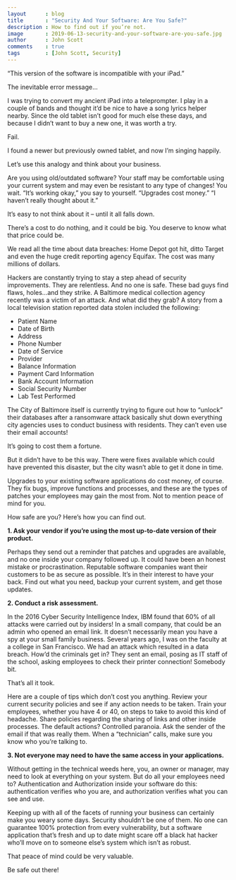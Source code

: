 ```yaml
---
layout      : blog
title       : "Security And Your Software: Are You Safe?"
description : How to find out if you’re not.
image       : 2019-06-13-security-and-your-software-are-you-safe.jpg
author      : John Scott
comments    : true
tags        : [John Scott, Security]
---
```


“This version of the software is incompatible with your iPad.”

The inevitable error message…

I was trying to convert my ancient iPad into a teleprompter. I play in a couple of bands and thought it’d be nice to have a song lyrics helper nearby. Since the old tablet isn’t good for much else these days, and because I didn’t want to buy a new one, it was worth a try.

Fail.

I found a newer but previously owned tablet, and now I’m singing happily.

Let’s use this analogy and think about your business.

Are you using old/outdated software? Your staff may be comfortable using your current system and may even be resistant to any type of changes! You wait. “It’s working okay,” you say to yourself. “Upgrades cost money.” “I haven’t really thought about it.”

It’s easy to not think about it – until it all falls down.

There’s a cost to do nothing, and it could be big.  You deserve to know what that price could be.

We read all the time about data breaches: Home Depot got hit, ditto Target and even the huge credit reporting agency Equifax. The cost was many millions of dollars.

Hackers are constantly trying to stay a step ahead of security improvements. They are relentless. And no one is safe. These bad guys find flaws, holes…and they strike. A Baltimore medical collection agency recently was a victim of an attack. And what did they grab? A story from a local television station reported data stolen included the following:

<ul>
  <li>Patient Name</li>
  <li>Date of Birth</li>
  <li>Address</li>
  <li>Phone Number</li>
  <li>Date of Service</li>
  <li>Provider</li>
  <li>Balance Information</li>
  <li>Payment Card Information</li>
  <li>Bank Account Information</li>
  <li>Social Security Number</li>
  <li>Lab Test Performed</li>
</ul>

The City of Baltimore itself is currently trying to figure out how to “unlock” their databases after a ransomware attack basically shut down everything city agencies uses to conduct business with residents. They can’t even use their email accounts!

It’s going to cost them a fortune.

But it didn’t have to be this way. There were fixes available which could have prevented this disaster, but the city wasn’t able to get it done in time.

Upgrades to your existing software applications do cost money, of course. They fix bugs, improve functions and processes, and these are the types of patches your employees may gain the most from. Not to mention peace of mind for you.

How safe are you? Here’s how you can find out.

<b>1. Ask your vendor if you’re using the most up-to-date version of their product.</b>

Perhaps they send out a reminder that patches and upgrades are available, and no one inside your company followed up. It could have been an honest mistake or procrastination. Reputable software companies want their customers to be as secure as possible. It’s in their interest to have your back. Find out what you need, backup your current system, and get those updates.

<b>2. Conduct a risk assessment.</b>

In the 2016 Cyber Security Intelligence Index, IBM found that 60% of all attacks were carried out by insiders! In a small company, that could be an admin who opened an email link. It doesn’t necessarily mean you have a spy at your small family business. Several years ago, I was on the faculty at a college in San Francisco. We had an attack which resulted in a data breach. How’d the criminals get in? They sent an email, posing as IT staff of the school, asking employees to check their printer connection! Somebody bit.

That’s all it took.

Here are a couple of tips which don’t cost you anything. Review your current security policies and see if any action needs to be taken. Train your employees, whether you have 4 or 40, on steps to take to avoid this kind of headache. Share policies regarding the sharing of links and other inside processes. The default actions?  Controlled paranoia. Ask the sender of the email if that was really them. When a “technician” calls, make sure you know who you’re talking to.

<b>3. Not everyone may need to have the same access in your applications.</b>

Without getting in the technical weeds here,  you, an owner or manager, may need to look at everything on your system. But do all your employees need to? Authentication and Authorization inside your software do this:  authentication verifies who you are, and authorization verifies what you can see and use.

Keeping up with all of the facets of running your business can certainly make you weary some days. Security shouldn’t be one of them. No one can guarantee 100% protection from every vulnerability, but a software application that’s fresh and up to date might scare off a black hat hacker who’ll move on to someone else’s system which isn’t as robust.

That peace of mind could be very valuable.

Be safe out there!